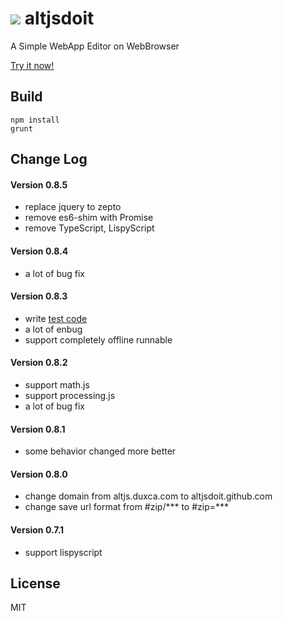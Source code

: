 ![](http://altjsdoit.github.io/icon-128.png) altjsdoit
===========

A Simple WebApp Editor on WebBrowser

[Try it now!](https://altjsdoit.github.io/)


Build
---------------

```
npm install
grunt
```


Change Log
---------------

#### Version 0.8.5

* replace jquery to zepto
* remove es6-shim with Promise
* remove TypeScript, LispyScript

#### Version 0.8.4

* a lot of bug fix

#### Version 0.8.3

* write [test code](https://altjsdoit.github.io/test.html)
* a lot of enbug
* support completely offline runnable

#### Version 0.8.2

* support math.js
* support processing.js
* a lot of bug fix

#### Version 0.8.1

* some behavior changed more better

#### Version 0.8.0

* change domain from altjs.duxca.com to altjsdoit.github.com
* change save url format from #zip/*** to #zip=***

#### Version 0.7.1

* support lispyscript


License
---------------
MIT
